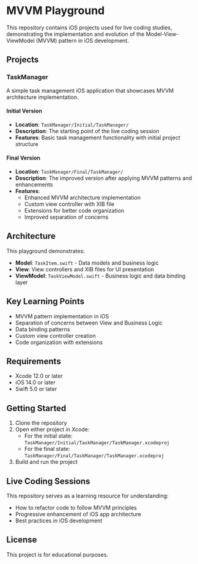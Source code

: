 # MVVM Playground

This repository contains iOS projects used for live coding studies, demonstrating the implementation and evolution of the Model-View-ViewModel (MVVM) pattern in iOS development.

## Projects

### TaskManager

A simple task management iOS application that showcases MVVM architecture implementation.

#### Initial Version
- **Location**: `TaskManager/Initial/TaskManager/`
- **Description**: The starting point of the live coding session
- **Features**: Basic task management functionality with initial project structure

#### Final Version  
- **Location**: `TaskManager/Final/TaskManager/`
- **Description**: The improved version after applying MVVM patterns and enhancements
- **Features**: 
  - Enhanced MVVM architecture implementation
  - Custom view controller with XIB file
  - Extensions for better code organization
  - Improved separation of concerns

## Architecture

This playground demonstrates:
- **Model**: `TaskItem.swift` - Data models and business logic
- **View**: View controllers and XIB files for UI presentation
- **ViewModel**: `TaskViewModel.swift` - Business logic and data binding layer

## Key Learning Points

- MVVM pattern implementation in iOS
- Separation of concerns between View and Business Logic
- Data binding patterns
- Custom view controller creation
- Code organization with extensions

## Requirements

- Xcode 12.0 or later
- iOS 14.0 or later
- Swift 5.0 or later

## Getting Started

1. Clone the repository
2. Open either project in Xcode:
   - For the initial state: `TaskManager/Initial/TaskManager/TaskManager.xcodeproj`
   - For the final state: `TaskManager/Final/TaskManager/TaskManager.xcodeproj`
3. Build and run the project

## Live Coding Sessions

This repository serves as a learning resource for understanding:
- How to refactor code to follow MVVM principles
- Progressive enhancement of iOS app architecture
- Best practices in iOS development

## License

This project is for educational purposes.